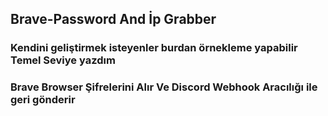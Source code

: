 ## Brave-Password And İp Grabber
### Kendini geliştirmek isteyenler burdan örnekleme yapabilir Temel Seviye yazdım
### Brave Browser Şifrelerini Alır Ve Discord Webhook Aracılığı ile geri gönderir



